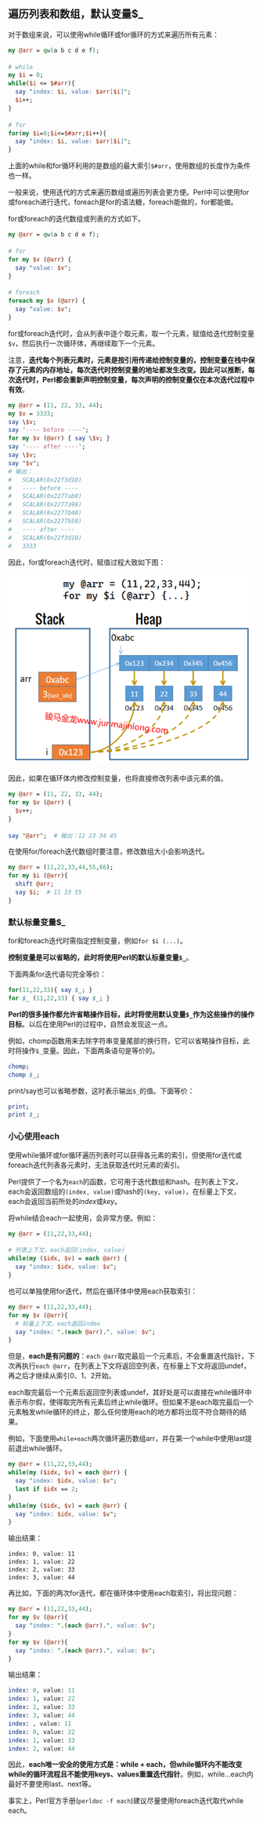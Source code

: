 ## 遍历列表和数组，默认变量$_

对于数组来说，可以使用while循环或for循环的方式来遍历所有元素：

```perl
my @arr = qw(a b c d e f);

# while
my $i = 0;
while($i <= $#arr){
  say "index: $i, value: $arr[$i]";
  $i++;
}

# for
for(my $i=0;$i<=$#arr;$i++){
  say "index: $i, value: $arr[$i]";
}
```

上面的while和for循环利用的是数组的最大索引`$#arr`，使用数组的长度作为条件也一样。

一般来说，使用迭代的方式来遍历数组或遍历列表会更方便。Perl中可以使用for或foreach进行迭代，foreach是for的语法糖，foreach能做的，for都能做。

for或foreach的迭代数组或列表的方式如下。

```perl
my @arr = qw(a b c d e f);

# for
for my $v (@arr) {
  say "value: $v";
}

# foreach
foreach my $v (@arr) {
  say "value: $v";
}
```

for或foreach迭代时，会从列表中逐个取元素，取一个元素，赋值给迭代控制变量`$v`，然后执行一次循环体，再继续取下一个元素。

注意，**迭代每个列表元素时，元素是按引用传递给控制变量的，控制变量在栈中保存了元素的内存地址，每次迭代时控制变量的地址都发生改变。因此可以推断，每次迭代时，Perl都会重新声明控制变量，每次声明的控制变量仅在本次迭代过程中有效**。

```perl
my @arr = (11, 22, 33, 44);
my $v = 3333;
say \$v;
say '---- before ----';
for my $v (@arr) { say \$v; }
say '---- after ----';
say \$v;
say "$v";
# 输出：
#   SCALAR(0x22f3d10)
#   ---- before ----
#   SCALAR(0x2277ab0)
#   SCALAR(0x2277a98)
#   SCALAR(0x2277b40)
#   SCALAR(0x2277b58)
#   ---- after ----
#   SCALAR(0x22f3d10)
#   3333
```

因此，for或foreach迭代时，赋值过程大致如下图：

![](../imgs/1610794817378.png)

因此，如果在循环体内修改控制变量，也将直接修改列表中该元素的值。

```perl
my @arr = (11, 22, 33, 44);
for my $v (@arr) {
  $v++;
}

say "@arr";  # 输出：12 23 34 45
```

在使用for/foreach迭代数组时要注意，修改数组大小会影响迭代。

```perl
my @arr = (11,22,33,44,55,66);
for my $i (@arr){
  shift @arr;
  say $i;  # 11 33 55
}
```

### 默认标量变量$_

for和foreach迭代时需指定控制变量，例如`for $i (...)`。

**控制变量是可以省略的，此时将使用Perl的默认标量变量`$_`**。

下面两条for迭代语句完全等价：

```perl
for(11,22,33){ say $_; }
for $_ (11,22,33) { say $_; }
```

**Perl的很多操作都允许省略操作目标，此时将使用默认变量`$_`作为这些操作的操作目标**。以后在使用Perl的过程中，自然会发现这一点。

例如，chomp函数用来去除字符串变量尾部的换行符，它可以省略操作目标，此时将操作`$_`变量。因此，下面两条语句是等价的。

```perl
chomp;
chomp $_;
```

print/say也可以省略参数，这时表示输出`$_`的值。下面等价：

```perl
print;
print $_;
```

<a name="perl_each"></a>

### 小心使用each

使用while循环或for循环遍历列表时可以获得各元素的索引，但使用for迭代或foreach迭代列表各元素时，无法获取迭代时元素的索引。

Perl提供了一个名为`each`的函数，它可用于迭代数组和hash。在列表上下文，each会返回数组的`(index, value)`或hash的`(key, value)`，在标量上下文，each会返回当前所处的*index*或*key*。

将while结合each一起使用，会非常方便。例如：

```perl
my @arr = (11,22,33,44);

# 列表上下文，each返回(index, value)
while(my ($idx, $v) = each @arr) {
  say "index: $idx, value: $v";
}
```

也可以单独使用for迭代，然后在循环体中使用each获取索引：

```perl
my @arr = (11,22,33,44);
for my $v (@arr){
  # 标量上下文，each返回index
  say "index: ".(each @arr).", value: $v";
}
```

但是，**each是有问题的**：`each @arr`取完最后一个元素后，不会重置迭代指针，下次再执行`each @arr`，在列表上下文将返回空列表，在标量上下文将返回undef，再之后才继续从索引0、1、2开始。

each取完最后一个元素后返回空列表或undef，其好处是可以直接在while循环中表示布尔假，使得取完所有元素后终止while循环。但如果不是each取完最后一个元素触发while循环的终止，那么任何使用each的地方都将出现不符合期待的结果。

例如，下面使用`while+each`两次循环遍历数组arr，并在第一个while中使用last提前退出while循环。

```perl
my @arr = (11,22,33,44);
while(my ($idx, $v) = each @arr) {
  say "index: $idx, value: $v";
  last if $idx == 2;
}
while(my ($idx, $v) = each @arr) {
  say "index: $idx, value: $v";
}
```

输出结果：

```
index: 0, value: 11
index: 1, value: 22
index: 2, value: 33
index: 3, value: 44
```

再比如，下面的两次for迭代，都在循环体中使用each取索引，将出现问题：

```perl
my @arr = (11,22,33,44);
for my $v (@arr){
  say "index: ".(each @arr).", value: $v";
}
for my $v (@arr){
  say "index: ".(each @arr).", value: $v";
}
```

输出结果：

```perl
index: 0, value: 11
index: 1, value: 22
index: 2, value: 33
index: 3, value: 44
index: , value: 11
index: 0, value: 22
index: 1, value: 33
index: 2, value: 44
```

因此，**each唯一安全的使用方式是：while + each，但while循环内不能改变while的循环流程且不能使用keys、values重置迭代指针**。例如，while...each内最好不要使用last、next等。

事实上，Perl官方手册(`perldoc -f each`)建议尽量使用foreach迭代取代while each。